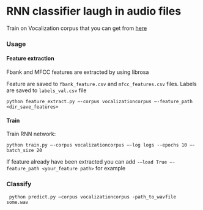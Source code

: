 
# RNN classifier laugh in audio files


Train on Vocalization corpus that you can get from [here](http://www.dcs.gla.ac.uk/vincia/?p=378)


### Usage


#### Feature extraction

Fbank and MFCC features are extracted by using librosa 

Feature are saved to `fbank_feature.csv` and `mfcc_features.csv` files. Labels are saved to `labels_val.csv` file

	python feature_extract.py —-corpus vocalizationcorpus —-feature_path <dir_save_features>


#### Train

Train RNN network:

	python train.py —-corpus vocalizationcorpus —-log logs --epochs 10 —-batch_size 20

If feature already have been extracted you can add `-—load True —-feature_path <your_feature path>` for example 


### Classify 

	 python predict.py —corpus vocalizationcorpus -path_to_wavfile some.wav